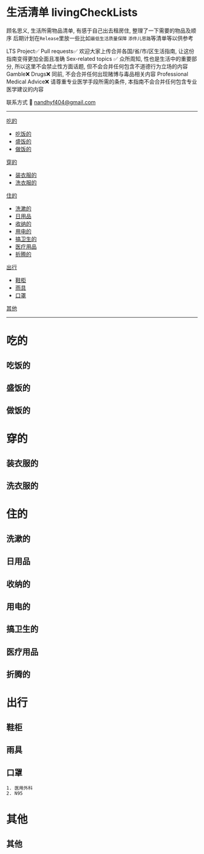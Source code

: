 # 生活清单 livingCheckLists

顾名思义, 生活所需物品清单, 有感于自己出去租房住, 整理了一下需要的物品及顺序
后期计划在`Release`里放一些比如`最低生活质量保障` `添件儿思路`等清单等以供参考

LTS Project✅
Pull requests✅ 欢迎大家上传合并各国/省/市/区生活指南, 让这份指南变得更加全面且准确
Sex-related topics ✅ 众所周知, 性也是生活中的重要部分, 所以这里不会禁止性方面话题, 但不会合并任何包含不道德行为立场的内容
Gamble❌ Drugs❌ 同前, 不会合并任何出现赌博与毒品相关内容
Professional Medical Advice❌ 请尊重专业医学手段所需的条件, 本指南不会合并任何包含专业医学建议的内容

联系方式 💌 nandhyf404@gmail.com

---

[吃的](#吃的)

- [吃饭的](#吃饭的)
- [盛饭的](#盛饭的)
- [做饭的](#做饭的)

[穿的](#穿的)

- [装衣服的](#装衣服的)
- [洗衣服的](#洗衣服的)

[住的](#住的)

- [洗漱的](#洗漱的)
- [日用品](#日用品)
- [收纳的](#收纳的)
- [用电的](#用电的)
- [搞卫生的](#搞卫生的)
- [医疗用品](#医疗用品)
- [折腾的](#折腾的)

[出行](#出行)

- [鞋柜](#鞋柜)
- [雨具](#雨具)
- [口罩](#口罩)

[其他](#其他)

---

# 吃的

## 吃饭的

## 盛饭的

## 做饭的

# 穿的

## 装衣服的

## 洗衣服的

# 住的

## 洗漱的

## 日用品

## 收纳的

## 用电的

## 搞卫生的

## 医疗用品

## 折腾的

# 出行

## 鞋柜

## 雨具

## 口罩

```
1. 医用外科
2. N95
```

# 其他

## 其他